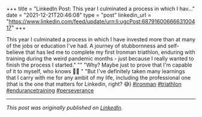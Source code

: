 +++
title = "LinkedIn Post: This year I culminated a process in which I hav..."
date = "2021-12-21T20:46:08"
type = "post"
linkedin_url = "https://www.linkedin.com/feed/update/urn:li:ugcPost:6879160066663100417"
+++

This year I culminated a process in which I have invested more than at many of the jobs or education I've had. A journey of stubbornness and self-believe that has led me to complete my first Ironman triathlon, enduring with training during the weird pandemic months - just because I really wanted to finish the process I started."
""
"Why? Maybe just to prove that I'm capable of it to myself, who knows 🤷‍♂️ "
"But I've definitely taken many learnings that I carry with me for any ambit of my life, including the professional one (that is the one that matters for Linkedin, right? 😅) [#ironman](https://www.linkedin.com/feed/hashtag/ironman) [#triathlon](https://www.linkedin.com/feed/hashtag/triathlon) [#endurancetraining](https://www.linkedin.com/feed/hashtag/endurancetraining) [#perseverance](https://www.linkedin.com/feed/hashtag/perseverance)

---

*This post was originally published on [LinkedIn](https://www.linkedin.com/in/adrianmoreno/recent-activity/all/).*